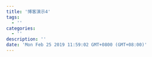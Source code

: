 ```yaml
---
title: '博客演示4'
tags:
  - ''
categories:
  - ''
description: ''
date: 'Mon Feb 25 2019 11:59:02 GMT+0800 (GMT+08:00)'
---
```

